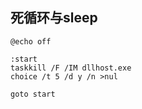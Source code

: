 ## 死循环与sleep
```
@echo off

:start
taskkill /F /IM dllhost.exe
choice /t 5 /d y /n >nul

goto start
```
